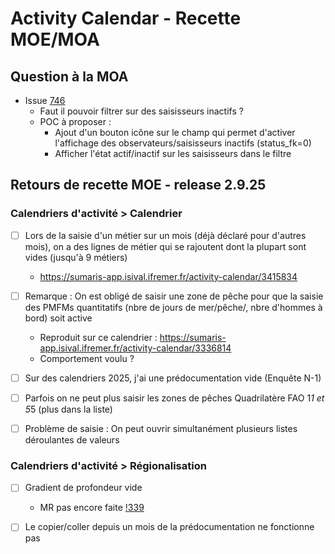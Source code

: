# Activity Calendar - Recette MOE/MOA


## Question à la MOA

- Issue [746](https://gitlab.ifremer.fr/sih-public/sumaris/sumaris-app/-/issues/746)
  - Faut il pouvoir filtrer sur des saisisseurs inactifs ?
  - POC à proposer : 
    - Ajout d'un bouton icône sur le champ qui permet d'activer l'affichage des observateurs/saisisseurs inactifs (status_fk=0)
    - Afficher l'état actif/inactif sur les saisisseurs dans le filtre



## Retours de recette MOE - release 2.9.25


### Calendriers d'activité > Calendrier

- [ ] Lors de la saisie d'un métier sur un mois (déjà déclaré pour d'autres mois), on a des lignes de métier qui se rajoutent dont la plupart sont vides (jusqu'à 9 métiers)
  - https://sumaris-app.isival.ifremer.fr/activity-calendar/3415834

- [ ] Remarque : On est obligé de saisir une zone de pêche pour que la saisie des PMFMs quantitatifs (nbre de jours de mer/pêche/, nbre d'hommes à bord) soit active
  - Reproduit sur ce calendrier : https://sumaris-app.isival.ifremer.fr/activity-calendar/3336814
  - Comportement voulu ?

- [ ] Sur des calendriers 2025, j'ai une prédocumentation vide (Enquête N-1)

- [ ] Parfois on ne peut plus saisir les zones de pêches Quadrilatère FAO 1*1 et 5*5 (plus dans la liste)

- [ ] Problème de saisie : On peut ouvrir simultanément plusieurs listes déroulantes de valeurs

### Calendriers d'activité > Régionalisation 

- [ ] Gradient de profondeur vide
  - MR pas encore faite [!339](https://gitlab.ifremer.fr/sih-public/sumaris/sumaris-app/-/merge_requests/339)

- [ ] Le copier/coller depuis un mois de la prédocumentation ne fonctionne pas

